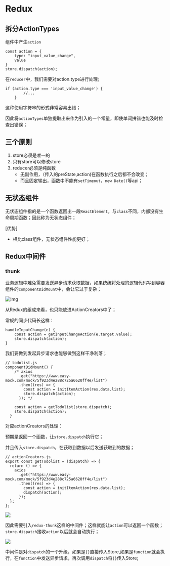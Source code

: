 # Redux



## 拆分ActionTypes

组件中产生`action`

```react
const action = {
    type: "input_value_change",
    value
}
store.dispatch(action);
```

在`reducer`中，我们需要对action.type进行处理;

```react
if (action.type === 'input_value_change') {
        //...
    }
```

这种使用字符串的形式非常容易出错；

因此将`actionTypes`单独提取出来作为引入的一个常量，即使单词拼错也能及时检查出错误；



## 三个原则

1. store必须是唯一的
2. 只有store可以修改store
3. reducer必须是纯函数
   - 无副作用，（传入的preState,action)在函数执行之后都不会改变；
   - 而且固定输出，函数中不能有`setTimeout`，`new Date()`等api；



## 无状态组件

无状态组件指的是一个函数返回出一段`ReactElement`，与`class`不同，内部没有生命周期函数；因此称为无状态组件；

[优势]

- 相比class组件，无状态组件性能更好；



## Redux中间件

### thunk

业务逻辑中难免需要发送异步请求获取数据，如果统统将处理的逻辑代码写到容器组件的`componentDidMount`中，会让它过于复杂；

![img](https://pic4.zhimg.com/80/v2-9e7e7d6b492706746ba19845bd559963_1440w.jpg)

从Redux的组成来看，也只能放进ActionCreators中了；

常规的同步代码长这样：

```react
handleInputChange(e) {
    const action = getInputChangeAction(e.target.value);
    store.dispatch(action);
}
```

我们要做到发起异步请求也能够做到这样干净利落；

```react
// todolist.js	
componentDidMount() {
    /* axios
      .get("https://www.easy-mock.com/mock/5f923d4e288c725a6620ff4e/list")
      .then((res) => {
        const action = initItemAction(res.data.list);
        store.dispatch(action);
      }); */

    const action = getTodolist(store.dispatch);
    store.dispatch(action);
  }
```

对应actionCreators的处理：

预期是返回一个函数，让`store.dispatch`执行它；

并且传入`store.dispatch`，在获取到数据以后发送获取到的数据；

```react
// actionCreators.js
export const getTodolist = (dispatch) => {
  return () => {
    axios
      .get("https://www.easy-mock.com/mock/5f923d4e288c725a6620ff4e/list")
      .then((res) => {
        const action = initItemAction(res.data.list);
        dispatch(action);
      });
  };
};
```



![](https://p9-juejin.byteimg.com/tos-cn-i-k3u1fbpfcp/ec8a65f57897484fbb49d1daae4c818a~tplv-k3u1fbpfcp-watermark.image)



因此需要引入`redux-thunk`这样的中间件；这样就能让`action`可以返回一个函数；`store.dispatch`接收`action`以后就会自动执行；



![](https://p6-juejin.byteimg.com/tos-cn-i-k3u1fbpfcp/157d42604f8f4a508f640b6a3b3098c4~tplv-k3u1fbpfcp-watermark.image)

中间件是对`dispatch`的一个升级，如果是`{}`直接传入Store,如果是`function`就会执行，在`function`中发送异步请求，再次调用`dispatch`将`{}`传入Store;